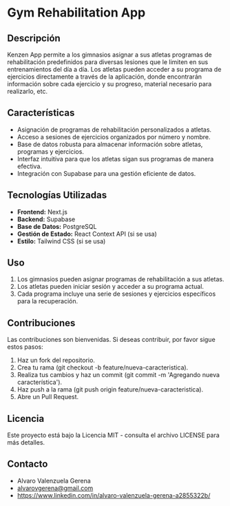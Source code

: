 # Gym Rehabilitation App

## Descripción

Kenzen App permite a los gimnasios asignar a sus atletas programas de rehabilitación predefinidos para diversas lesiones que le limiten en sus entrenamientos del día a día. Los atletas pueden acceder a su programa de ejercicios directamente a través de la aplicación, donde encontrarán información sobre cada ejercicio y su progreso, material necesario para realizarlo, etc.

## Características

- Asignación de programas de rehabilitación personalizados a atletas.
- Acceso a sesiones de ejercicios organizados por número y nombre.
- Base de datos robusta para almacenar información sobre atletas, programas y ejercicios.
- Interfaz intuitiva para que los atletas sigan sus programas de manera efectiva.
- Integración con Supabase para una gestión eficiente de datos.

## Tecnologías Utilizadas

- **Frontend:** Next.js
- **Backend:** Supabase
- **Base de Datos:** PostgreSQL
- **Gestión de Estado:** React Context API (si se usa)
- **Estilo:** Tailwind CSS (si se usa)

## Uso

1. Los gimnasios pueden asignar programas de rehabilitación a sus atletas.
2. Los atletas pueden iniciar sesión y acceder a su programa actual.
3. Cada programa incluye una serie de sesiones y ejercicios específicos para la recuperación.

## Contribuciones

Las contribuciones son bienvenidas. Si deseas contribuir, por favor sigue estos pasos:

1. Haz un fork del repositorio.
2. Crea tu rama (git checkout -b feature/nueva-caracteristica).
3. Realiza tus cambios y haz un commit (git commit -m 'Agregando nueva característica').
4. Haz push a la rama (git push origin feature/nueva-caracteristica).
5. Abre un Pull Request.

## Licencia

Este proyecto está bajo la Licencia MIT - consulta el archivo LICENSE para más detalles.

## Contacto

- Alvaro Valenzuela Gerena
- alvarovgerena@gmail.com
- https://www.linkedin.com/in/alvaro-valenzuela-gerena-a2855322b/